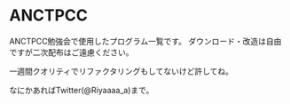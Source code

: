 # ANCTPCC

ANCTPCC勉強会で使用したプログラム一覧です。
ダウンロード・改造は自由ですが二次配布はご遠慮ください。

一週間クオリティでリファクタリングもしてないけど許してね。

なにかあればTwitter(@Riyaaaa_a)まで。
